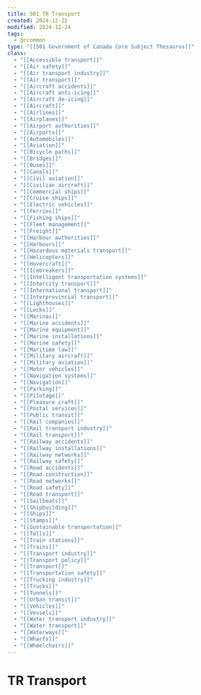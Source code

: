 ```yaml
---
title: 501 TR Transport
created: 2024-12-22
modified: 2024-12-24
tags:
  - gccommon
type: "[[501 Government of Canada Core Subject Thesaurus]]"
class:
  - "[[Accessible transport]]"
  - "[[Air safety]]"
  - "[[Air transport industry]]"
  - "[[Air transport]]"
  - "[[Aircraft accidents]]"
  - "[[Aircraft anti-icing]]"
  - "[[Aircraft de-icing]]"
  - "[[Aircraft]]"
  - "[[Airlines]]"
  - "[[Airplanes]]"
  - "[[Airport authorities]]"
  - "[[Airports]]"
  - "[[Automobiles]]"
  - "[[Aviation]]"
  - "[[Bicycle paths]]"
  - "[[Bridges]]"
  - "[[Buses]]"
  - "[[Canals]]"
  - "[[Civil aviation]]"
  - "[[Civilian aircraft]]"
  - "[[Commercial ships]]"
  - "[[Cruise ships]]"
  - "[[Electric vehicles]]"
  - "[[Ferries]]"
  - "[[Fishing ships]]"
  - "[[Fleet management]]"
  - "[[Freight]]"
  - "[[Harbour authorities]]"
  - "[[Harbours]]"
  - "[[Hazardous materials transport]]"
  - "[[Helicopters]]"
  - "[[Hovercraft]]"
  - "[[Icebreakers]]"
  - "[[Intelligent transportation systems]]"
  - "[[Intercity transport]]"
  - "[[International transport]]"
  - "[[Interprovincial transport]]"
  - "[[Lighthouses]]"
  - "[[Locks]]"
  - "[[Marinas]]"
  - "[[Marine accidents]]"
  - "[[Marine equipment]]"
  - "[[Marine installations]]"
  - "[[Marine safety]]"
  - "[[Maritime law]]"
  - "[[Military aircraft]]"
  - "[[Military aviation]]"
  - "[[Motor vehicles]]"
  - "[[Navigation systems]]"
  - "[[Navigation]]"
  - "[[Parking]]"
  - "[[Pilotage]]"
  - "[[Pleasure craft]]"
  - "[[Postal services]]"
  - "[[Public transit]]"
  - "[[Rail companies]]"
  - "[[Rail transport industry]]"
  - "[[Rail transport]]"
  - "[[Railway accidents]]"
  - "[[Railway installations]]"
  - "[[Railway networks]]"
  - "[[Railway safety]]"
  - "[[Road accidents]]"
  - "[[Road construction]]"
  - "[[Road networks]]"
  - "[[Road safety]]"
  - "[[Road transport]]"
  - "[[Sailboats]]"
  - "[[Shipbuilding]]"
  - "[[Ships]]"
  - "[[Stamps]]"
  - "[[Sustainable transportation]]"
  - "[[Tolls]]"
  - "[[Train stations]]"
  - "[[Trains]]"
  - "[[Transport industry]]"
  - "[[Transport policy]]"
  - "[[Transport]]"
  - "[[Transportation safety]]"
  - "[[Trucking industry]]"
  - "[[Trucks]]"
  - "[[Tunnels]]"
  - "[[Urban transit]]"
  - "[[Vehicles]]"
  - "[[Vessels]]"
  - "[[Water transport industry]]"
  - "[[Water transport]]"
  - "[[Waterways]]"
  - "[[Wharfs]]"
  - "[[Wheelchairs]]"
---
```

# TR Transport
